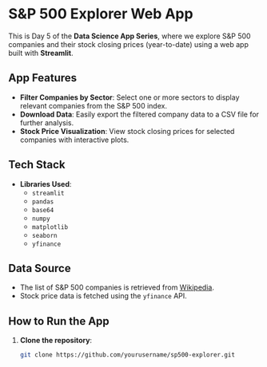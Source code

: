# S&P 500 Explorer Web App

This is Day 5 of the **Data Science App Series**, where we explore S&P 500 companies and their stock closing prices (year-to-date) using a web app built with **Streamlit**.

## App Features
- **Filter Companies by Sector**: Select one or more sectors to display relevant companies from the S&P 500 index.
- **Download Data**: Easily export the filtered company data to a CSV file for further analysis.
- **Stock Price Visualization**: View stock closing prices for selected companies with interactive plots.
  
## Tech Stack
- **Libraries Used**:
  - `streamlit`
  - `pandas`
  - `base64`
  - `numpy`
  - `matplotlib`
  - `seaborn`
  - `yfinance`
  
## Data Source
- The list of S&P 500 companies is retrieved from [Wikipedia](https://en.wikipedia.org/wiki/List_of_S%26P_500_companies).
- Stock price data is fetched using the `yfinance` API.

## How to Run the App
1. **Clone the repository**:
   ```bash
   git clone https://github.com/yourusername/sp500-explorer.git
